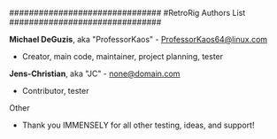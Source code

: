 ###############################
#RetroRig Authors List
###############################

**Michael DeGuzis**, aka "ProfessorKaos" - <ProfessorKaos64@linux.com>
   - Creator, main code, maintainer, project planning, tester
 
**Jens-Christian**, aka "JC" - <none@domain.com>
   - Contributor, tester

Other
   - Thank you IMMENSELY for all other testing, ideas, and support!
